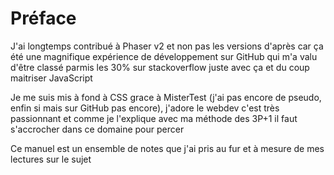 # Préface

J'ai longtemps contribué à Phaser v2 et non pas les versions d'après car ça été une magnifique expérience de développement sur GitHub qui m'a valu d'être classé parmis les 30% sur stackoverflow juste avec ça et du coup maitriser JavaScript

Je me suis mis à fond à CSS grace à MisterTest (j'ai pas encore de pseudo, enfin si mais sur GitHub pas encore), j'adore le webdev c'est très passionnant et comme je l'explique avec ma méthode des 3P+1 il faut s'accrocher dans ce domaine pour percer

Ce manuel est un ensemble de notes que j'ai pris au fur et à mesure de mes lectures sur le sujet
